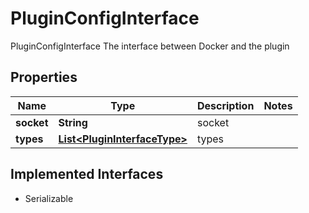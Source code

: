 

# PluginConfigInterface

PluginConfigInterface The interface between Docker and the plugin

## Properties

Name | Type | Description | Notes
------------ | ------------- | ------------- | -------------
**socket** | **String** | socket | 
**types** | [**List&lt;PluginInterfaceType&gt;**](PluginInterfaceType.md) | types | 


## Implemented Interfaces

* Serializable



